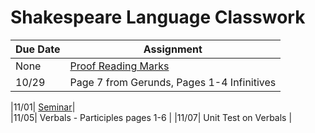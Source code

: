 # Shakespeare Language Classwork

| Due Date | Assignment |
|----------|------------|
|None | [Proof Reading Marks](lang/ProofreadingMarks.pdf) |
|10/29|Page 7 from Gerunds, Pages 1-4 Infinitives|  

|11/01| [Seminar](lang/seminarhalloween.pdf)|  
|11/05| Verbals - Participles pages 1-6 |
|11/07| Unit Test on Verbals |
